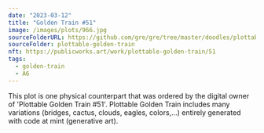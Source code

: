 ```yaml
---
date: "2023-03-12"
title: "Golden Train #51"
image: /images/plots/966.jpg
sourceFolderURL: https://github.com/gre/gre/tree/master/doodles/plottable-golden-train
sourceFolder: plottable-golden-train
nft: https://publicworks.art/work/plottable-golden-train/51
tags:
  - golden-train
  - A6
---
```


This plot is one physical counterpart that was ordered by the digital owner of 'Plottable Golden Train #51'. 
Plottable Golden Train includes many variations (bridges, cactus, clouds, eagles, colors,...) entirely generated with code at mint (generative art).
